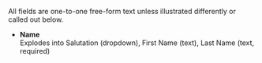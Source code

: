 All fields are one-to-one free-form text unless illustrated differently or called out below.
-  **Name**<br>
Explodes into Salutation (dropdown), First Name (text), Last Name (text, required)
